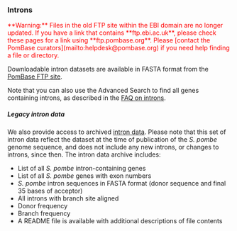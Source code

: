 ### Introns

<div style="color: red">
**Warning:** Files in the old FTP site within the EBI domain are no
  longer updated. If you have a link that contains **ftp.ebi.ac.uk**,
  please check these pages for a link using
  **ftp.pombase.org**. Please [contact the PomBase
  curators](mailto:helpdesk@pombase.org) if you need help finding a
  file or directory.
</div>

Downloadable intron datasets are available in FASTA format from the
[PomBase FTP site](ftp://ftp.pombase.org/pombe/genome_sequence_and_features/feature_sequences/).

Note that you can also use the Advanced Search to find all genes
containing introns, as described in the 
[FAQ on introns](/gfaq/how-can-i-retrieve-intron-coordinates-or-sequences).

##### Legacy intron data

We also provide access to archived [intron data](ftp://ftp.pombase.org/Archived_directories/Intron_Data/OLD/).
Please note that this set of intron data reflect the dataset at the
time of publication of the *S. pombe* genome sequence, and does not
include any new introns, or changes to introns, since then. The
intron data archive includes:

-   List of all *S. pombe* intron-containing genes
-   List of all *S. pombe* genes with exon numbers
-   *S. pombe* intron sequences in FASTA format (donor
    sequence and final 35 bases of acceptor)
-   All introns with branch site aligned
-   Donor frequency
-   Branch frequency
-   A README file is available with additional descriptions of file
    contents
